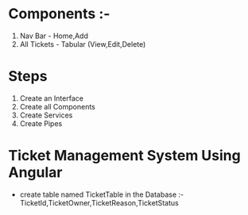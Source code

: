 
# Components :- 
1. Nav Bar - Home,Add
2. All Tickets - Tabular (View,Edit,Delete)


# Steps
1. Create an Interface 
2. Create all Components
3. Create Services 
4. Create Pipes 

# Ticket Management System Using Angular
- create table named TicketTable in the Database :- TicketId,TicketOwner,TicketReason,TicketStatus

